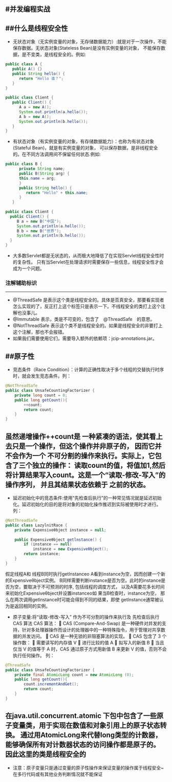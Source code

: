 #并发编程实战
---
##什么是线程安全性
---
* 无状态对象（无实例变量的对象，无存储数据能力）:就是对于一次操作，不能保存数据。无状态对象(Stateless Bean)是没有实例变量的对象，
不能保存数据，是不变类，是线程安全的。例如:
```java
public class A {  
   public A() {}  
   public String hello() {  
      return "Hello 谁？";  
   }  
}  
  
public class Client {  
   public Client() {  
      A a = new A();  
      System.out.println(a.hello());  
      A b = new A();  
      System.out.println(b.hello());  
   }  
}
```

* 有状态对象（有实例变量的对象，有存储数据能力）：也称为有状态对象(Stateful Bean)，就是有实例变量的对象，
可以保存数据，是非线程安全的。在不同方法调用间不保留任何状态.例如:
```java
public class B {  
      private String name;  
      public B(String arg) {  
      this.name = arg;  
      }  
      public String hello() {  
         return "Hello" + this.name;  
      }  
   }  
  
public class Client {  
  public Client() {  
     B a = new B("中国");  
     System.out.println(a.hello());  
     B b = new B("世界");  
     System.out.println(b.hello());  
  }  
}
```

* 大多数Servlet都是无状态的，从而极大地降低了在实现Servlet线程安全性时的复杂性。
只有当Servlet在处理请求时需要保存一些信息，线程安全性才会成为一个问题。

### 注解辅助标识
---
* @ThreadSafe 是表示这个类是线程安全的。具体是否真安全，那要看实现者怎么实现的了，反正打上这个标签只是表示一下。不线程安全的类打上这个注解也没事儿。
* @Immutable 表示，类是不可变的，包含了　@ThreadSafe　的意思。
* @NotThreadSafe 表示这个类不是线程安全的。如果是线程安全的非要打上这个注解，那也不会报错。
* 如果我们需要使用它们，需要导入额外的依赖项：jcip-annotations.jar。

##原子性
---
* 竞态条件（Race Condition）：计算的正确性取决于多个线程的交替执行时序时，就会发生竞态条件。列：
```java
@NotThreadSafe
public class UnsafeCountingFactorizer {
    private long count = 0;
    public long getCount(){
        ++count;
        return count; 
    }
}
```
虽然递增操作++count是 一种紧凑的语法，使其看上去只是一个操作，但这个操作并非原子的，
因而它并不会作为一个 不可分割的操作来执行。实际上，它包含了三个独立的操作：
读取count的值，将值加1,然后 将计算结果写入count。这是一个“读取-修改-写入”的操作序列，
并且其结果状态依赖于 之前的状态。
---
* 延迟初始化中的竞态条件:使用“先检查后执行”的一种常见情况就是延迟初始化。延迟初始化的目的是将对象的初始化操作推迟到实际被使用时才进行。
列：
```java
@NotThreadSafe
public class LazylnitRace {
    private Expensiveθbject instance = null;
    
    public Expensiveθbject getlnstance() {
        if (instance == null)
            instance = new Expensiveθbject();
        return instance;
    }
}

```
假定线程A和 线程B同时执行getlnstanceo A看到instance为空，因而创建一个新的Expensiveθbject实例。
B同样需要判断instance是否为空。此时的instance是否为空，要取决于不可预测的时序, 包括线程的调度方式，
以及A需要花多长时间来初始化Expensiveθbject并设置instanceo如 果当B检查时，instance为空，
那么在两次调用getlnstance时可能会得到不同的结果，即使 getlnstance通常被认为是返回相同的实例。

* 原子变量:将“读取-修改-写入” 作为不可分割的操作来执行及 先检查后执行 CAS 算法
    CAS 算法：
     CAS (Compare-And-Swap) 是一种硬件对并发的支持，针对多处理器操作而设计的处理器中的一种特殊指令，用于管理对共享数据的并发访问。
     CAS 是一种无锁的非阻塞算法的实现。
     CAS 包含了 3 个操作数：
     需要读写的内存值 V
     进行比较的值 A
     拟写入的新值 B
     当且仅当 V 的值等于 A 时，CAS 通过原子方式用新值 B 来更新 V 的值，否则不会执行任何操作。
列：
```java
@ThreadSafe
public class UnsafeCountingFactorizer {
    private final AtomicLong count = new AtomicLong (0);
    public long getCount(){
        count.incrementAndGet();
        return count; 
    }
}
```
在java.util.concurrent.atomic 下包中包含了一些原子变量类，用于实现在数值和对象引用上的原子状态转换。
通过用AtomicLong来代替long类型的计数器，能够确保所有对计数器状态的访问操作都是原子的。
因此这里的类是线程安全的
---
* 注意：原子变量只是通过变量的原子性操作来保证变量的操作属于线程安全~ 在多行代码或有其他业务判断情况就不能保证